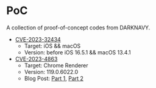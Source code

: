 # PoC

A collection of proof-of-concept codes from DARKNAVY.

- [CVE-2023-32434](./CVE-2023-32434)
  - Target: iOS && macOS
  - Version: before iOS 16.5.1 && macOS 13.4.1
- [CVE-2023-4863](./CVE-2023-4863)
  - Target: Chrome Renderer
  - Version: 119.0.6022.0
  - Blog Post: [Part 1](https://blog.darknavy.com/blog/exploiting_the_libwebp_vulnerability_part_1/), [Part 2](https://blog.darknavy.com/blog/exploiting_the_libwebp_vulnerability_part_2/)



